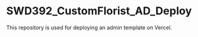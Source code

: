 # SWD392_CustomFlorist_AD_Deploy
This repository is used for deploying an admin template on Vercel.
